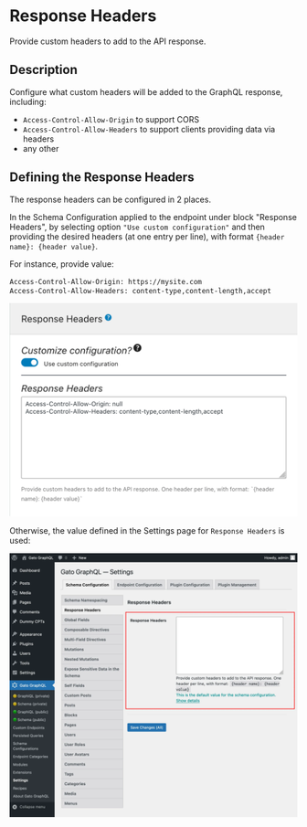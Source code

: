 # Response Headers

Provide custom headers to add to the API response.

## Description

Configure what custom headers will be added to the GraphQL response, including:

- `Access-Control-Allow-Origin` to support CORS
- `Access-Control-Allow-Headers` to support clients providing data via headers
- any other

## Defining the Response Headers

The response headers can be configured in 2 places.

In the Schema Configuration applied to the endpoint under block "Response Headers", by selecting option `"Use custom configuration"` and then providing the desired headers (at one entry per line), with format `{header name}: {header value}`.

For instance, provide value:

```apacheconf
Access-Control-Allow-Origin: https://mysite.com
Access-Control-Allow-Headers: content-type,content-length,accept
```

<div class="img-width-610" markdown=1>

![Providing Response Headers in the Schema Configuration](../../images/schema-configuration-response-headers.png "Providing Response Headers in the Schema Configuration")

</div>

Otherwise, the value defined in the Settings page for `Response Headers` is used:

<div class="img-width-1024" markdown=1>

![Providing Response Headers in the Settings](../../images/settings-response-headers.webp "Providing Response Headers in the Settings")

</div>
